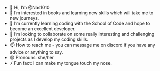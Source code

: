 - 👋 Hi, I’m @Nas1010
- 👀 I’m interested in books and learning new skills which will take me to new journeys. 
- 🌱 I’m currently learning coding with the School of Code and hope to become an excellent developer. 
- 💞️ I’m looking to collaborate on some really interesting and challenging projects as I develop my coding skills. 
- 📫 How to reach me - you can message me on discord if you have any advice or anything to say. 
- 😄 Pronouns: she/her
- ⚡ Fun fact: I can make my tongue touch my nose. 

<!---
Nas1010/Nas1010 is a ✨ special ✨ repository because its `README.md` (this file) appears on your GitHub profile.
You can click the Preview link to take a look at your changes.
--->
